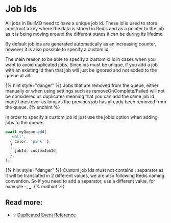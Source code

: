 # Job Ids

All jobs in BullMQ need to have a unique job id. These id is used to store construct a key where the data is stored in Redis and as a pointer to the job as it is being moving around the different states it can be during its lifetime.

By default job ids are generated automatically as an increasing counter, however it is also possible to specify a custom id.

The main reason to be able to specify a custom id is in cases when you want to avoid duplicated jobs. Since ids must be unique, if you add a job with an existing id then that job will just be ignored and not added to the queue at all.

{% hint style="danger" %}
Jobs that are removed from the queue, either manually or when using settings such as removeOnComplete/Failed will not be considered as duplicates meaning that you can add the same job id many times over as long as the previous job has already been removed from the queue.
{% endhint %}

In order to specify a custom job id just use the jobId option when adding jobs to the queue:

```typescript
await myQueue.add(
  'wall',
  { color: 'pink' },
  {
    jobId: customJobId,
  },
);
```

{% hint style="danger" %}
Custom job ids must not contains **:** separator as it will be translated in 2 different values, we are also following Redis naming convention. So if you need to add a separator, use a different value, for example **-**, **\_**.
{% endhint %}

## Read more:

- 💡 [Duplicated Event Reference](https://api.docs.bullmq.io/interfaces/v4.QueueEventsListener.html#duplicated)

